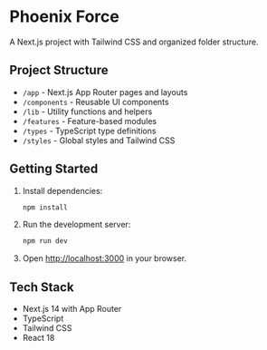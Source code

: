 # Phoenix Force

A Next.js project with Tailwind CSS and organized folder structure.

## Project Structure

- `/app` - Next.js App Router pages and layouts
- `/components` - Reusable UI components
- `/lib` - Utility functions and helpers
- `/features` - Feature-based modules
- `/types` - TypeScript type definitions
- `/styles` - Global styles and Tailwind CSS

## Getting Started

1. Install dependencies:
   ```bash
   npm install
   ```

2. Run the development server:
   ```bash
   npm run dev
   ```

3. Open [http://localhost:3000](http://localhost:3000) in your browser.

## Tech Stack

- Next.js 14 with App Router
- TypeScript
- Tailwind CSS
- React 18
